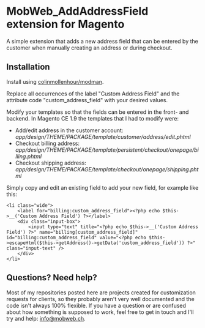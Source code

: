 # MobWeb_AddAddressField extension for Magento

A simple extension that adds a new address field that can be entered by the customer when manually creating an address or during checkout.

## Installation

Install using [colinmollenhour/modman](https://github.com/colinmollenhour/modman/).

Replace all occurrences of the label "Custom Address Field" and the attribute code "custom_address_field" with your desired values.

Modify your templates so that the fields can be entered in the front- and backend. In Magento CE 1.9 the templates that I had to modify were:

- Add/edit address in the customer account: *app/design/THEME/PACKAGE/template/customer/address/edit.phtml*
- Checkout billing address: *app/design/THEME/PACKAGE/template/persistent/checkout/onepage/billing.phtml*
- Checkout shipping address: *app/design/THEME/PACKAGE/template/checkout/onepage/shipping.phtml*

Simply copy and edit an existing field to add your new field, for example like this:

```
<li class="wide">
    <label for="billing:custom_address_field"><?php echo $this->__('Custom Address Field') ?></label>
    <div class="input-box">
        <input type="text" title="<?php echo $this->__('Custom Address Field') ?>" name="billing[custom_address_field]" id="billing:custom_address_field" value="<?php echo $this->escapeHtml($this->getAddress()->getData('custom_address_field')) ?>" class="input-text" />
    </div>
</li>
```

## Questions? Need help?

Most of my repositories posted here are projects created for customization requests for clients, so they probably aren't very well documented and the code isn't always 100% flexible. If you have a question or are confused about how something is supposed to work, feel free to get in touch and I'll try and help: [info@mobweb.ch](mailto:info@mobweb.ch).